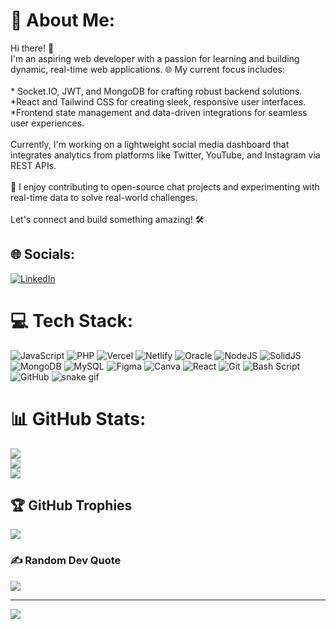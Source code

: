 # 💫 About Me:
Hi there! 👋<br>I'm an aspiring web developer with a passion for learning and building dynamic, real-time web applications. 🌐 My current focus includes:<br><br>* Socket.IO, JWT, and MongoDB for crafting robust backend solutions.<br>*React and Tailwind CSS for creating sleek, responsive user interfaces.<br>*Frontend state management and data-driven integrations for seamless user experiences.<br><br>Currently, I'm working on a lightweight social media dashboard that integrates analytics from platforms like Twitter, YouTube, and Instagram via REST APIs.<br><br>🚀 I enjoy contributing to open-source chat projects and experimenting with real-time data to solve real-world challenges.<br><br>Let's connect and build something amazing! 🛠️


## 🌐 Socials:
[![LinkedIn](https://img.shields.io/badge/LinkedIn-%230077B5.svg?logo=linkedin&logoColor=white)](https://linkedin.com/in/https://www.linkedin.com/in/caberteraymond) 

# 💻 Tech Stack:
![JavaScript](https://img.shields.io/badge/javascript-%23323330.svg?style=for-the-badge&logo=javascript&logoColor=%23F7DF1E) ![PHP](https://img.shields.io/badge/php-%23777BB4.svg?style=for-the-badge&logo=php&logoColor=white) ![Vercel](https://img.shields.io/badge/vercel-%23000000.svg?style=for-the-badge&logo=vercel&logoColor=white) ![Netlify](https://img.shields.io/badge/netlify-%23000000.svg?style=for-the-badge&logo=netlify&logoColor=#00C7B7) ![Oracle](https://img.shields.io/badge/Oracle-F80000?style=for-the-badge&logo=oracle&logoColor=white) ![NodeJS](https://img.shields.io/badge/node.js-6DA55F?style=for-the-badge&logo=node.js&logoColor=white) ![SolidJS](https://img.shields.io/badge/SolidJS-2c4f7c?style=for-the-badge&logo=solid&logoColor=c8c9cb) ![MongoDB](https://img.shields.io/badge/MongoDB-%234ea94b.svg?style=for-the-badge&logo=mongodb&logoColor=white) ![MySQL](https://img.shields.io/badge/mysql-4479A1.svg?style=for-the-badge&logo=mysql&logoColor=white) ![Figma](https://img.shields.io/badge/figma-%23F24E1E.svg?style=for-the-badge&logo=figma&logoColor=white) ![Canva](https://img.shields.io/badge/Canva-%2300C4CC.svg?style=for-the-badge&logo=Canva&logoColor=white) ![React](https://img.shields.io/badge/react-%2320232a.svg?style=for-the-badge&logo=react&logoColor=%2361DAFB) ![Git](https://img.shields.io/badge/git-%23F05033.svg?style=for-the-badge&logo=git&logoColor=white) ![Bash Script](https://img.shields.io/badge/bash_script-%23121011.svg?style=for-the-badge&logo=gnu-bash&logoColor=white) ![GitHub](https://img.shields.io/badge/github-%23121011.svg?style=for-the-badge&logo=github&logoColor=white)
![snake gif](https://github.com/YOUR_USERNAME/YOUR_USERNAME/blob/output/github-snake-dark.svg)

# 📊 GitHub Stats:
![](https://github-readme-stats.vercel.app/api?username=Tatakai7&theme=dark&hide_border=false&include_all_commits=false&count_private=false)<br/>
![](https://github-readme-streak-stats.herokuapp.com/?user=Tatakai7&theme=dark&hide_border=false)<br/>
![](https://github-readme-stats.vercel.app/api/top-langs/?username=Tatakai7&theme=dark&hide_border=false&include_all_commits=false&count_private=false&layout=compact)

## 🏆 GitHub Trophies
![](https://github-profile-trophy.vercel.app/?username=Tatakai7&theme=radical&no-frame=false&no-bg=false&margin-w=4)

### ✍️ Random Dev Quote
![](https://quotes-github-readme.vercel.app/api?type=horizontal&theme=radical)

---
[![](https://visitcount.itsvg.in/api?id=Tatakai7&icon=0&color=0)](https://visitcount.itsvg.in)

<!-- Proudly created with GPRM ( https://gprm.itsvg.in ) -->
